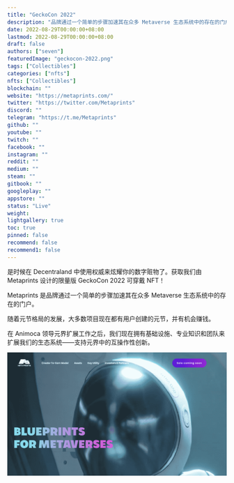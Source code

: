 ```yaml
---
title: "GeckoCon 2022"
description: "品牌通过一个简单的步骤加速其在众多 Metaverse 生态系统中的存在的门户。加入我们的未来之旅"
date: 2022-08-29T00:00:00+08:00
lastmod: 2022-08-29T00:00:00+08:00
draft: false
authors: ["seven"]
featuredImage: "geckocon-2022.png"
tags: ["Collectibles"]
categories: ["nfts"]
nfts: ["Collectibles"]
blockchain: ""
website: "https://metaprints.com/"
twitter: "https://twitter.com/Metaprints"
discord: ""
telegram: "https://t.me/Metaprints"
github: ""
youtube: ""
twitch: ""
facebook: ""
instagram: ""
reddit: ""
medium: ""
steam: ""
gitbook: ""
googleplay: ""
appstore: ""
status: "Live"
weight: 
lightgallery: true
toc: true
pinned: false
recommend: false
recommend1: false
---
```

是时候在 Decentraland 中使用权威来炫耀你的数字赃物了。获取我们由 Metaprints 设计的限量版 GeckoCon 2022 可穿戴 NFT！

Metaprints 是品牌通过一个简单的步骤加速其在众多 Metaverse 生态系统中的存在的门户。

随着元节格局的发展，大多数项目现在都有用户创建的元节，并有机会赚钱。

在 Animoca 领导元界扩展工作之后，我们现在拥有基础设施、专业知识和团队来扩展我们的生态系统——支持元界中的互操作性创新。

![nft](cf796747-26d7-4335-b358-9f832d0e8208_.png)